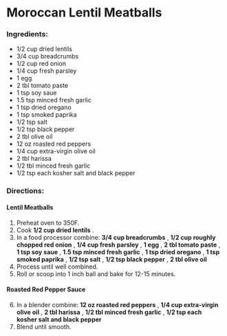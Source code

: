 # Moroccan Lentil Meatballs 

### Ingredients: 
* 1/2 cup dried lentils
* 3/4 cup breadcrumbs
* 1/2 cup red onion
* 1/4 cup fresh parsley
* 1 egg
* 2 tbl tomato paste
* 1 tsp soy saue
* 1.5 tsp minced fresh garlic
* 1 tsp dried oregano
* 1 tsp smoked paprika
* 1/2 tsp salt
* 1/2 tsp black pepper
* 2 tbl olive oil
* 12 oz roasted red peppers
* 1/4 cup extra-virgin olive oil
* 2 tbl harissa
* 1/2 tbl minced fresh garlic
* 1/2 tsp each kosher salt and black pepper

### Directions: 

#### Lentil Meatballs
1. Preheat oven to 350F. 
2. Cook **1/2 cup dried lentils** . 
3. In a food processor combine: **3/4 cup breadcrumbs** , **1/2 cup roughly chopped red onion** , **1/4 cup fresh parsley** , **1 egg** , **2 tbl tomato paste** , **1 tsp soy saue** , **1.5 tsp minced fresh garlic** , **1 tsp dried oregano** , **1 tsp smoked paprika** , **1/2 tsp salt** , **1/2 tsp black pepper** , **2 tbl olive oil** 
4. Process until well combined. 
5. Roll or scoop into 1 inch ball and bake for 12-15 minutes. 



#### Roasted Red Pepper Sauce
6. In a blender combine: **12 oz roasted red peppers** , **1/4 cup extra-virgin olive oil** , **2 tbl harissa** , **1/2 tbl minced fresh garlic** , **1/2 tsp each kosher salt and black pepper** 
7. Blend until smooth. 


